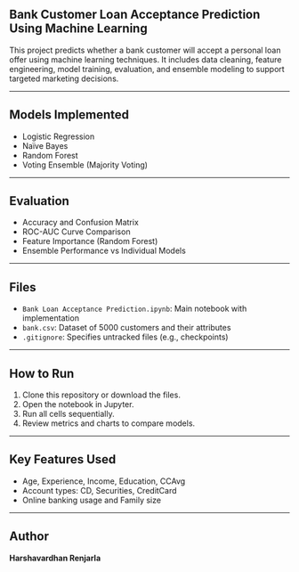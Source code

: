 ## Bank Customer Loan Acceptance Prediction Using Machine Learning

This project predicts whether a bank customer will accept a personal loan offer using machine learning techniques. It includes data cleaning, feature engineering, model training, evaluation, and ensemble modeling to support targeted marketing decisions.

---

## Models Implemented
- Logistic Regression
- Naïve Bayes
- Random Forest
- Voting Ensemble (Majority Voting)

---

## Evaluation
- Accuracy and Confusion Matrix
- ROC-AUC Curve Comparison
- Feature Importance (Random Forest)
- Ensemble Performance vs Individual Models

---

## Files
- `Bank Loan Acceptance Prediction.ipynb`: Main notebook with implementation
- `bank.csv`: Dataset of 5000 customers and their attributes
- `.gitignore`: Specifies untracked files (e.g., checkpoints)

---

## How to Run
1. Clone this repository or download the files.
2. Open the notebook in Jupyter.
3. Run all cells sequentially.
4. Review metrics and charts to compare models.

---

## Key Features Used
- Age, Experience, Income, Education, CCAvg
- Account types: CD, Securities, CreditCard
- Online banking usage and Family size

---

## Author
**Harshavardhan Renjarla** 
